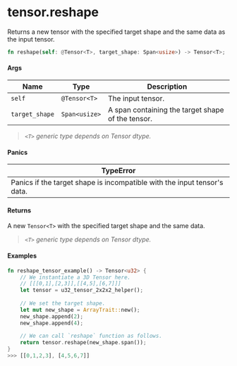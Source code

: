 # tensor.reshape

Returns a new tensor with the specified target shape and the same data as the input tensor.

```rust
fn reshape(self: @Tensor<T>, target_shape: Span<usize>) -> Tensor<T>;
```

#### Args

| Name           | Type          | Description                                       |
| -------------- | ------------- | ------------------------------------------------- |
| `self`         | `@Tensor<T>`  | The input tensor.                                 |
| `target_shape` | `Span<usize>` | A span containing the target shape of the tensor. |

> _`<T>` generic type depends on Tensor dtype._

#### Panics

| TypeError                                                                |
| ------------------------------------------------------------------------ |
| Panics if the target shape is incompatible with the input tensor's data. |

#### Returns

A new `Tensor<T>` with the specified target shape and the same data.

> _`<T>` generic type depends on Tensor dtype._

#### Examples

```rust
fn reshape_tensor_example() -> Tensor<u32> {
    // We instantiate a 3D Tensor here.
    // [[[0,1],[2,3]],[[4,5],[6,7]]]
    let tensor = u32_tensor_2x2x2_helper();
    
    // We set the target shape.
    let mut new_shape = ArrayTrait::new();
    new_shape.append(2);
    new_shape.append(4);
		
    // We can call `reshape` function as follows.
    return tensor.reshape(new_shape.span());
}
>>> [[0,1,2,3], [4,5,6,7]]
```
